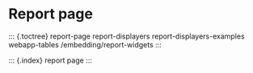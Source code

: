 # Report page

::: {.toctree} report-page report-displayers report-displayers-examples webapp-tables /embedding/report-widgets :::

::: {.index} report page :::

